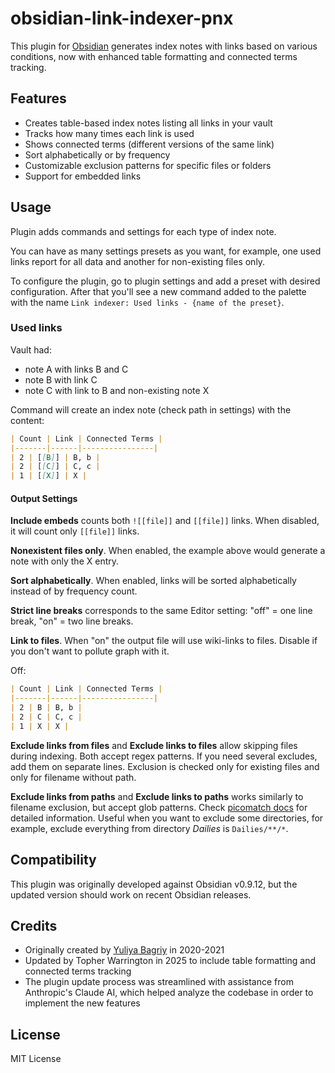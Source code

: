 # obsidian-link-indexer-pnx

This plugin for [Obsidian](https://obsidian.md/) generates index notes with links based on various conditions, now with enhanced table formatting and connected terms tracking.

## Features

- Creates table-based index notes listing all links in your vault
- Tracks how many times each link is used
- Shows connected terms (different versions of the same link)
- Sort alphabetically or by frequency
- Customizable exclusion patterns for specific files or folders
- Support for embedded links

## Usage

Plugin adds commands and settings for each type of index note.

You can have as many settings presets as you want, for example, one used links report for all data and another for non-existing files only.

To configure the plugin, go to plugin settings and add a preset with desired configuration. After that you'll see a new command added to the palette with the name `Link indexer: Used links - {name of the preset}`.

### Used links

Vault had:

- note A with links B and C
- note B with link C
- note C with link to B and non-existing note X

Command will create an index note (check path in settings) with the content:

```markdown
| Count | Link | Connected Terms |
|-------|------|----------------|
| 2 | [[B]] | B, b |
| 2 | [[C]] | C, c |
| 1 | [[X]] | X |
```

#### Output Settings

**Include embeds** counts both `![[file]]` and `[[file]]` links. When disabled, it will count only `[[file]]` links.

**Nonexistent files only**. When enabled, the example above would generate a note with only the X entry.

**Sort alphabetically**. When enabled, links will be sorted alphabetically instead of by frequency count.

**Strict line breaks** corresponds to the same Editor setting: "off" = one line break, "on" = two line breaks.

**Link to files**. When "on" the output file will use wiki-links to files. Disable if you don't want to pollute graph with it.

Off:

```markdown
| Count | Link | Connected Terms |
|-------|------|----------------|
| 2 | B | B, b |
| 2 | C | C, c |
| 1 | X | X |
```

**Exclude links from files** and **Exclude links to files** allow skipping files during indexing. Both accept regex patterns. If you need several excludes, add them on separate lines. Exclusion is checked only for existing files and only for filename without path.

**Exclude links from paths** and **Exclude links to paths** works similarly to filename exclusion, but accept glob patterns. Check [picomatch docs](https://www.npmjs.com/package/picomatch#globbing-features) for detailed information. Useful when you want to exclude some directories, for example, exclude everything from directory *Dailies* is `Dailies/**/*`. 

## Compatibility
This plugin was originally developed against Obsidian v0.9.12, but the updated version should work on recent Obsidian releases.

## Credits
- Originally created by [Yuliya Bagriy](https://github.com/aviskase) in 2020-2021
- Updated by Topher Warrington in 2025 to include table formatting and connected terms tracking
- The plugin update process was streamlined with assistance from Anthropic's Claude AI, which helped analyze the codebase in order to implement the new features

## License
MIT License